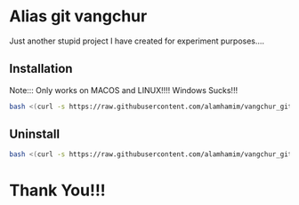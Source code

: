 
# Alias git vangchur 

Just another stupid project I have created for experiment purposes....

## Installation

Note::: Only works on MACOS and LINUX!!!! Windows Sucks!!!
```bash
bash <(curl -s https://raw.githubusercontent.com/alamhamim/vangchur_git/main/install.sh)

```

## Uninstall
```bash
bash <(curl -s https://raw.githubusercontent.com/alamhamim/vangchur_git/main/uninstall/uninstall.sh)

```

# Thank You!!!  


